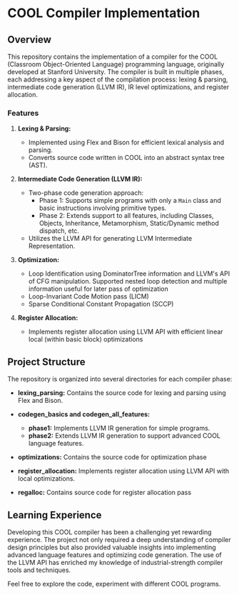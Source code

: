 # COOL Compiler Implementation

## Overview

This repository contains the implementation of a compiler for the COOL (Classroom Object-Oriented Language) programming language, originally developed at Stanford University. The compiler is built in multiple phases, each addressing a key aspect of the compilation process: lexing & parsing, intermediate code generation (LLVM IR), IR level optimizations, and register allocation.

### Features

1. **Lexing & Parsing:**
   - Implemented using Flex and Bison for efficient lexical analysis and parsing.
   - Converts source code written in COOL into an abstract syntax tree (AST).

2. **Intermediate Code Generation (LLVM IR):**
   - Two-phase code generation approach:
     - Phase 1: Supports simple programs with only a `Main` class and basic instructions involving primitive types.
     - Phase 2: Extends support to all features, including Classes, Objects, Inheritance, Metamorphism, Static/Dynamic method dispatch, etc.
   - Utilizes the LLVM API for generating LLVM Intermediate Representation.

3. **Optimization:**
   - Loop Identification using DominatorTree information and LLVM's API of CFG manipulation. Supported nested loop detection and multiple information useful for later pass of optimization
   - Loop-Invariant Code Motion pass (LICM)
   - Sparse Conditional Constant Propagation (SCCP)
4. **Register Allocation:**
   - Implements register allocation using LLVM API with efficient linear local (within basic block) optimizations

## Project Structure

The repository is organized into several directories for each compiler phase:

- **lexing_parsing:** Contains the source code for lexing and parsing using Flex and Bison.

- **codegen_basics and codegen_all_features:**
  - **phase1:** Implements LLVM IR generation for simple programs.
  - **phase2:** Extends LLVM IR generation to support advanced COOL language features.

- **optimizations:** Contains the source code for optimization phase
- **register_allocation:** Implements register allocation using LLVM API with local optimizations.

- **regalloc:** Contains source code for register allocation pass

## Learning Experience

Developing this COOL compiler has been a challenging yet rewarding experience. The project not only required a deep understanding of compiler design principles but also provided valuable insights into implementing advanced language features and optimizing code generation. The use of the LLVM API has enriched my knowledge of industrial-strength compiler tools and techniques.

Feel free to explore the code, experiment with different COOL programs.
